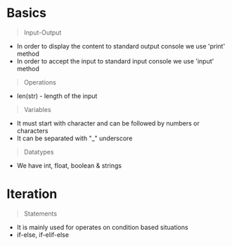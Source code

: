 # Basics

> Input-Output

- In order to display the content to standard output console we use 'print' method
- In order to accept the input to standard input console we use 'input' method

> Operations

- len(str) - length of the input

> Variables

- It must start with character and can be followed by numbers or characters
- It can be separated with "_" underscore

> Datatypes

- We have int, float, boolean & strings

# Iteration

> Statements

- It is mainly used for operates on condition based situations
- if-else, if-elif-else 